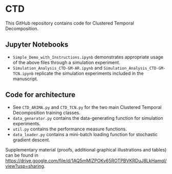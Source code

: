 # CTD

This GitHub repository contains code for Clustered Temporal Decomposition. 
## Jupyter Notebooks
* ```Simple_Demo_with_Instructions.ipynb``` demonstrates appropriate usage of the above files through a simulation experiment.
* ```Simulation_Analysis_CTD-GM-AR.ipynb``` and ```Simulation_Analysis_CTD-GM-TCN.ipynb``` replicate the simulation experiments included in the manuscript.

## Code for architecture
* See ```CTD_ARIMA.py``` and ```CTD_TCN.py``` for the two main Clustered Temporal Decomposition training classes.
* ```data_genarator.py``` contains the data-generating function for simulation experiments.
* ```util.py``` contains the performance measure functions.
* ```data_loader.py``` contains a mini-batch loading function for stochastic gradient descent.



Supplementary material (proofs, additional graphical illustrations and tables) can be found in https://drive.google.com/file/d/1AQ5mMlZPOKv65ROTPBVKRDuJ8LkHamql/view?usp=sharing.
